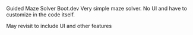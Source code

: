 Guided Maze Solver Boot.dev
Very simple maze solver. No UI and have to customize in the code itself.

May revisit to include UI and other features
